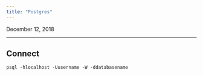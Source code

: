 ```yaml
---
title: "Postgres"
---
```


December 12, 2018
___

## Connect
    psql -hlocalhost -Uusername -W -ddatabasename
